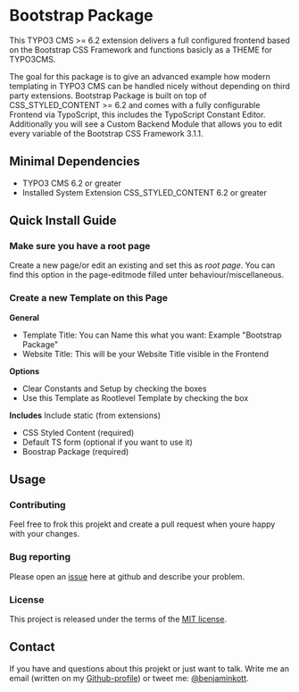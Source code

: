 # Bootstrap Package

This TYPO3 CMS >= 6.2 extension delivers a full configured frontend based on the Bootstrap CSS Framework and functions basicly as a THEME for TYPO3CMS. 

The goal for this package is to give an advanced example how modern templating in TYPO3 CMS can be handled nicely without depending on third party extensions. Bootstrap Package is built on top of CSS_STYLED_CONTENT >= 6.2 and comes with a fully configurable Frontend via TypoScript, this includes the TypoScript Constant Editor. Additionally you will see a Custom Backend Module that allows you to edit every variable of the Bootstrap CSS Framework 3.1.1.

## Minimal Dependencies
* TYPO3 CMS 6.2 or greater
* Installed System Extension CSS_STYLED_CONTENT 6.2 or greater

## Quick Install Guide
### Make sure you have a root page
Create a new page/or edit an existing and set this as *root page*. You can find this option in the page-editmode filled unter behaviour/miscellaneous.

### Create a new Template on this Page
**General**
* Template Title: You can Name this what you want: Example "Bootstrap Package"
* Website Title: This will be your Website Title visible in the Frontend

**Options**
* Clear Constants and Setup by checking the boxes
* Use this Template as Rootlevel Template by checking the box

**Includes**
Include static (from extensions)
* CSS Styled Content (required)
* Default TS form (optional if you want to use it)
* Boostrap Package (required)


## Usage

### Contributing
Feel free to frok this projekt and create a pull request when youre happy with your changes.

### Bug reporting
Please open an [issue](https://github.com/benjaminkott/bootstrap_package/issues) here at github and describe your problem.

### License
This project is released under the terms of the [MIT license](http://en.wikipedia.org/wiki/MIT_License).

## Contact
If you have and questions about this projekt or just want to talk. 
Write me an email (written on my [Github-profile](https://github.com/benjaminkott)) or tweet me: [@benjaminkott](http://twitter.com/benjaminkott).
